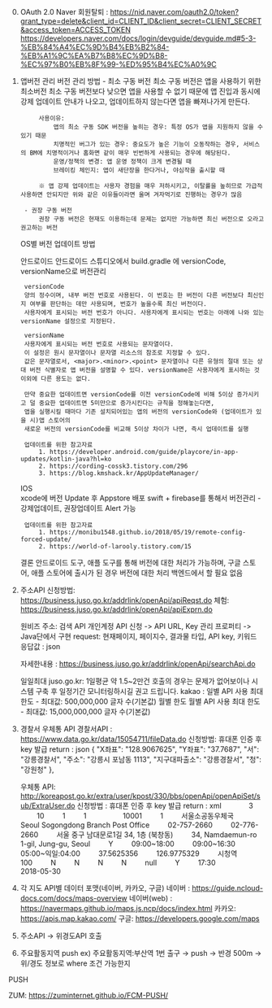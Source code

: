 0. OAuth 2.0
	Naver 회원탈퇴 : https://nid.naver.com/oauth2.0/token?grant_type=delete&client_id=CLIENT_ID&client_secret=CLIENT_SECRET&access_token=ACCESS_TOKEN
					https://developers.naver.com/docs/login/devguide/devguide.md#5-3-%EB%84%A4%EC%9D%B4%EB%B2%84-%EB%A1%9C%EA%B7%B8%EC%9D%B8-%EC%97%B0%EB%8F%99-%ED%95%B4%EC%A0%9C

1. 앱버전 관리
	버전 관리 방법
		- 최소 구동 버전
			최소 구동 버전은 앱을 사용하기 위한 최소버전
			최소 구동 버전보다 낮으면 앱을 사용할 수 없기 때문에 앱 진입과 동시에 강제 업데이트 안내가 나오고, 업데이트하지 않는다면 앱을 빠져나가게 만든다.
		
			사용이유:
				앱의 최소 구동 SDK 버전을 높히는 경우: 특정 OS가 앱을 지원하지 않을 수 있기 때문
				치명적인 버그가 있는 경우: 중요도가 높은 기능이 오동작하는 경우, 서비스의 BM에 치명적이거나 홈화면 같이 매우 빈번하게 사용되는 경우에 해당된다.
				운영/정책의 변경: 앱 운영 정책이 크게 변경될 때
				브레이킹 체인지: 앱이 새단장을 한다거나, 야심작을 출시할 때
		
			※ 앱 강제 업데이트는 사용자 경험을 매우 저하시키고, 이탈률을 높히므로 가급적 사용하면 안되지만 위와 같은 이유들이라면 울며 겨자먹기로 진행하는 경우가 많음
		
		- 권장 구동 버전
			권장 구동 버전은 현재도 이용하는데 문제는 없지만 가능하면 최신 버전으로 오라고 권고하는 버전
	
	OS별 버전 업데이트 방법
	
	안드로이드
		안드로이드 스튜디오에서 build.gradle 에 versionCode, versionName으로 버전관리
		
		versionCode
		양의 정수이며, 내부 버전 번호로 사용된다. 이 번호는 한 버전이 다른 버전보다 최신인지 여부를 판단하는 데만 사용되며, 번호가 높을수록 최신 버전이다. 
		사용자에게 표시되는 버전 번호가 아니다. 사용자에게 표시되는 번호는 아래에 나와 있는 versionName 설정으로 지정된다.
		
		versionName
		사용자에게 표시되는 버전 번호로 사용되는 문자열이다. 
		이 설정은 원시 문자열이나 문자열 리소스의 참조로 지정할 수 있다. 
		값은 문자열로서, <major>.<minor>.<point> 문자열이나 다른 유형의 절대 또는 상대 버전 식별자로 앱 버전을 설명할 수 있다. versionName은 사용자에게 표시하는 것 이외에 다른 용도는 없다.
		
		만약 중요한 업데이트면 versionCode를 이전 versionCode에 비해 5이상 증가시키고 덜 중요한 업데이트면 5미만으로 증가시킨다는 규칙을 정해놓는다면, 
		앱을 실행시킬 때마다 기존 설치되어있는 앱의 버전의 versionCode와 (업데이트가 있을 시)앱 스토어의 
		새로운 버전의 versionCode를 비교해 5이상 차이가 나면, 즉시 업데이트를 실행
	
		업데이트를 위한 참고자료
			1. https://developer.android.com/guide/playcore/in-app-updates/kotlin-java?hl=ko
			2. https://cording-cossk3.tistory.com/296
			3. https://blog.kmshack.kr/AppUpdateManager/
			
	
	IOS		
		xcode에 버전 Update 후 Appstore 배포
		swift + firebase를 통해서 버전관리 - 강제업데이트, 권장업데이트 Alert 가능
		
		업데이트를 위한 참고자료
			1. https://monibu1548.github.io/2018/05/19/remote-config-forced-update/
			2. https://world-of-larooly.tistory.com/15
	
	결론
		안드로이드 도구, 애플 도구를 통해 버전에 대한 처리가 가능하며, 구글 스토어, 애플 스토어에 출시가 된 경우 
		버전에 대한 처리 백엔드에서 할 필요 없음
	

2. 주소API 
	신청방법: https://business.juso.go.kr/addrlink/openApi/apiReqst.do
	체험: https://business.juso.go.kr/addrlink/openApi/apiExprn.do
	
	원비즈 주소: 검색 API
	개인계정 API 신청 -> API URL, Key 관리 프로퍼티 -> Java단에서 구현 
	request: 현재페이지, 페이지수, 결과물 타입, API key, 키워드
	응답값 : json
	
	자세한내용 : https://business.juso.go.kr/addrlink/openApi/searchApi.do
	
	일일최대
	juso.go.kr: 1일평균 약 1.5~2만건 호출의 경우는 문제가 없어보이나 시스템 구축 후 일정기간 모니터링하시길 권고 드립니다.
	kakao : 일별 API 사용 최대 한도 - 최대값: 500,000,000 글자 수(기본값) 
	        월별 한도	월별 API 사용 최대 한도 - 최대값: 15,000,000,000 글자 수(기본값)  
 
 
3. 경찰서 우체통 API
	경찰서API : https://www.data.go.kr/data/15054711/fileData.do
	신청방법: 휴대폰 인증 후 key 발급
	return : json
	    {
		  "X좌표": "128.9067625",
		  "Y좌표": "37.7687",
		  "서": "강릉경찰서",
		  "주소": "강릉시 포남동 1113",
		  "지구대파출소": "강릉경찰서",
		  "청": "강원청"
		},
		
	우체통 API: http://koreapost.go.kr/extra/user/kpost/330/bbs/openApi/openApiSet/sub/ExtraUser.do
	신청방법 : 휴대폰 인증 후 key 발급
	return : xml
		<postListResponse>
	  <postMsgHeader>
	   <totalCount>3</totalCount>
	   <pageCount>10</pageCount>
	   <totalPage>1</totalPage>
	   <nowPage>1</nowPage>
	  </postMsgHeader>
	  <postItem>
	   <postId>10001</postId>
	   <postDiv>1</postDiv>
	   <postNm>서울소공동우체국</postNm>
	   <postNmEn>Seoul Sogongdong Branch Post Office</postNmEn>
	   <postTel>02-757-2660</postTel>
	   <postFax>02-776-2660</postFax>
	   <postAddr>서울 중구 남대문로1길 34, 1층 (북창동)</postAddr>
	   <postAddrEn>34, Namdaemun-ro 1-gil, Jung-gu, Seoul</postAddrEn>
	   <post365Yn>Y</post365Yn>
	   <postTime>09:00~18:00</postTime>
	   <postFinanceTime>09:00~16:30</postFinanceTime>
	   <postServiceTime>05:00~익일:04:00</postServiceTime>
	   <postLat>37.5625356</postLat>
	   <postLon>126.9775329</postLon>
	   <postSubWay>시청역</postSubWay>
	   <postOffiId>100</postOffiId>
	   <fundSaleYn>N</fundSaleYn>
	   <phoneSaleYn>N</phoneSaleYn>
	   <partTimeYn>N</partTimeYn>
	   <lunchTimeYn>N</lunchTimeYn>
	   <lunchTime>null</lunchTime>
	   <todayDepartureYn>Y</todayDepartureYn>
	   <todayDepartureMailTime>17:30</todayDepartureMailTime>
	   <postDesc/>
	   <modDt>2018-05-30</modDt>
	  </postItem>
	</postListResponse>
		
	
4. 각 지도 API별 데이터 포맷(네이버, 카카오, 구글) 
	네이버 : https://guide.ncloud-docs.com/docs/maps-overview
	네이버(web) : https://navermaps.github.io/maps.js.ncp/docs/index.html
	카카오: https://apis.map.kakao.com/
	구글: https://developers.google.com/maps
	
	
5. 주소API → 위경도API 호출
6. 주요활동지역 push 
ex) 주요활동지역:부산역 1번 출구 → push → 반경 500m → 위/경도 정보로 where 조건 가능한지

PUSH

ZUM: https://zuminternet.github.io/FCM-PUSH/
